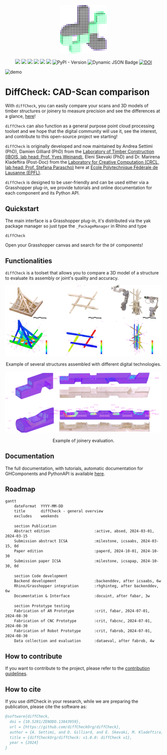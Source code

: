 <p align="center">
    <img src="./logo.png" width="150">
</p>
<p align="center">
    <img src="https://github.com/diffCheckOrg/diffCheck/actions/workflows/cpp-build.yml/badge.svg">
    <img src="https://github.com/diffCheckOrg/diffCheck/actions/workflows/test-pass.yml/badge.svg">
    <img src="https://github.com/diffCheckOrg/diffCheck/actions/workflows/gh-build.yml/badge.svg">
    <img src="https://github.com/diffCheckOrg/diffCheck/actions/workflows/pypi-build.yml/badge.svg">
    <img src="https://github.com/diffCheckOrg/diffCheck/actions/workflows/doc-build.yml/badge.svg">
    <img src="https://github.com/diffCheckOrg/diffCheck/actions/workflows/yak-build.yml/badge.svg">
    <img alt="PyPI - Version" src="https://img.shields.io/pypi/v/diffCheck?style=flat&logo=pypi&logoColor=white&color=blue">
    <img alt="Dynamic JSON Badge" src="https://img.shields.io/badge/dynamic/json?url=https%3A%2F%2Fyak.rhino3d.com%2Fpackages%2FdiffCheck&query=%24.version&logo=rhinoceros&label=Yak&color=%23a3d6ff">
    <a href="https://doi.org/10.5281/zenodo.13843959"><img src="https://zenodo.org/badge/DOI/10.5281/zenodo.13843959.svg" alt="DOI"></a>
</p>

![demo](https://github.com/user-attachments/assets/3c9f353d-7707-4630-aa6d-fe59cbdeae2f)

# DiffCheck: CAD-Scan comparison

With `diffCheck`, you can easily compare your scans and 3D models of timber structures or joinery to measure precision and see the differences at a glance, [here](https://diffcheckorg.github.io/diffCheck/quickstart.html)!

`diffCheck` can also function as a general purpose  point cloud processing toolset and we hope that the digital community will use it, see the interest, and contribute to this open-source project we starting!

`diffCheck` is originally developed and now maintained by Andrea Settimi (PhD), Damien Gilliard (PhD) from the [Laboratory of Timber Construction (IBOIS, lab head: Prof. Yves Weinand)](https://www.epfl.ch/labs/ibois/), Eleni Skevaki (PhD) and Dr. Marirena Kladeftira (Post-Doc) from the [Laboratory for Creative Computation (CRCL, lab head: Prof. Stefana Parascho)](https://www.epfl.ch/labs/crcl/) here at [Ecole Polytechnique Fédérale de Lausanne (EPFL)](https://www.epfl.ch/en/).

`diffCheck` is designed to be user-friendly and can be used either via a Grasshopper plug-in, we provide tutorials and online documentation for each component and its Python API.

## Quickstart

The main interface is a Grasshopper plug-in, it's distributed via the yak package manager so just type the `_PackageManager` in Rhino and type 

```
diffCheck
```

Open your Grasshopper canvas and search for the `DF` components!

## Functionalities

`diffCheck` is a toolset that allows you to compare a 3D model of a structure to evaluate its assembly or joint's quality and accuracy.

<div align="center">
    <img src="./assets/img/placeholder_additive.png" width="600">
    <p>Example of several structures assembled with different digital technologies.</p>
</div>
<div align="center">
    <img src="./assets/img/placeholder_subtractive.png" width="600">
    <p>Example of joinery evaluation.</p>
</div>


## Documentation

The full documentation, with tutorials, automatic documentation for GHComponents and PythonAPI is available [here](https://diffcheckorg.github.io/diffCheck/).


## Roadmap

```mermaid
gantt
    dateFormat  YYYY-MM-DD
    title       diffCheck - general overview
    excludes    weekends

    section Publication
    Abstract edition                    :active, absed, 2024-03-01, 2024-03-15
    Submission abstract ICSA            :milestone, icsaabs, 2024-03-15, 0d
    Paper edition                       :paperd, 2024-10-01, 2024-10-30
    Submission paper ICSA               :milestone, icsapap, 2024-10-30, 0d

    section Code development
    Backend development                 :backenddev, after icsaabs, 6w
    Rhino/Grasshopper integration       :rhghinteg, after backenddev, 6w
    Documentation & Interface           :docuint, after fabar, 3w

    section Prototype testing
    Fabrication of AR Prototype         :crit, fabar, 2024-07-01, 2024-08-30
    Fabrication of CNC Prototype        :crit, fabcnc, 2024-07-01, 2024-08-30
    Fabrication of Robot Prototype      :crit, fabrob, 2024-07-01, 2024-08-30
    Data collection and evaluation      :dataeval, after fabrob, 4w
```

## How to contribute

If you want to contribute to the project, please refer to the [contribution guidelines]([./CONTRIBUTING.md](https://diffcheckorg.github.io/diffCheck/contribute.html)).

## How to cite

If you use diffCheck in your research, while we are preparing the publication, please cite the software as:

```bibtex
@software{diffCheck,
  doi = {10.5281/ZENODO.13843959},
  url = {https://github.com/diffCheckOrg/diffCheck},
  author = {A. Settimi, and D. Gilliard, and E. Skevaki, M. Kladeftira,  and J. Gamerro, and S. Parascho, and Y. Weinand many others},
  title = {diffCheckOrg/diffCheck: v1.0.0: diffCheck v1},
  year = {2024}
}